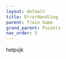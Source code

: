 ```yaml
---
layout: default
title: ErrorHandling
parent: Train Game
grand_parent: Puzzels
nav_order: 5
---
```


helpojk